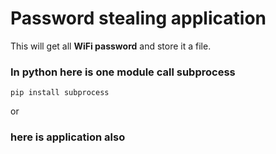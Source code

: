 <h1>Password stealing application</h1>

<p>This will get all <strong>WiFi password</strong> and store it a file.</p>

### In python here is one module call subprocess 

 `pip install subprocess`

 or

 ### here is application also 
